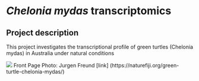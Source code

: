 # *Chelonia mydas* transcriptomics 
## Project description
This project investigates the transcriptional profile of green turtles (Chelonia mydas) in Australia under natural conditions

<img src="https://i0.wp.com/naturefiji.org/wp-content/uploads/2008/04/Green-turtle-Chelonia-mydas.jpg?fit=890%2C501&ssl=1">
Front Page Photo: Jurgen Freund [link] (https://naturefiji.org/green-turtle-chelonia-mydas/)
